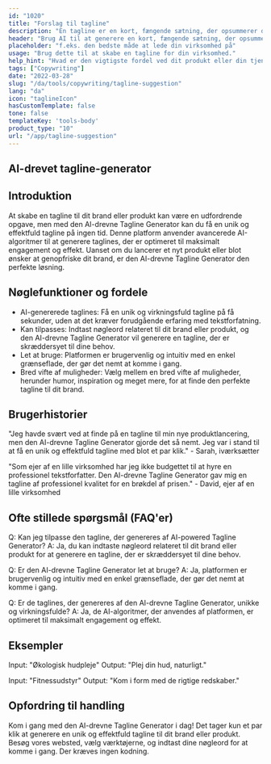```yaml
---
id: "1020"
title: "Forslag til tagline"
description: "En tagline er en kort, fængende sætning, der opsummerer den vigtigste fordel ved et produkt eller en tjenesteydelse. Den bruges ofte i reklame og markedsføring, og den skal kunne indfange virksomhedens essens med få ord."
header: "Brug AI til at generere en kort, fængende sætning, der opsummerer den vigtigste fordel ved dit produkt eller din tjeneste."
placeholder: "f.eks. den bedste måde at lede din virksomhed på"
usage: "Brug dette til at skabe en tagline for din virksomhed."
help_hint: "Hvad er den vigtigste fordel ved dit produkt eller din tjeneste? Skriv det ned, så laver vi det om til en tagline."
tags: ["Copywriting"]
date: "2022-03-28"
slug: "/da/tools/copywriting/tagline-suggestion"
lang: "da"
icon: "taglineIcon"
hasCustomTemplate: false
tone: false
templateKey: 'tools-body'
product_type: "10"
url: "/app/tagline-suggestion"
---
```


## AI-drevet tagline-generator

## Introduktion

At skabe en tagline til dit brand eller produkt kan være en udfordrende opgave, men med den AI-drevne Tagline Generator kan du få en unik og effektfuld tagline på ingen tid. Denne platform anvender avancerede AI-algoritmer til at generere taglines, der er optimeret til maksimalt engagement og effekt. Uanset om du lancerer et nyt produkt eller blot ønsker at genopfriske dit brand, er den AI-drevne Tagline Generator den perfekte løsning.

## Nøglefunktioner og fordele

- AI-genererede taglines: Få en unik og virkningsfuld tagline på få sekunder, uden at det kræver forudgående erfaring med tekstforfatning.
- Kan tilpasses: Indtast nøgleord relateret til dit brand eller produkt, og den AI-drevne Tagline Generator vil generere en tagline, der er skræddersyet til dine behov.
- Let at bruge: Platformen er brugervenlig og intuitiv med en enkel grænseflade, der gør det nemt at komme i gang.
- Bred vifte af muligheder: Vælg mellem en bred vifte af muligheder, herunder humor, inspiration og meget mere, for at finde den perfekte tagline til dit brand.

## Brugerhistorier

"Jeg havde svært ved at finde på en tagline til min nye produktlancering, men den AI-drevne Tagline Generator gjorde det så nemt. Jeg var i stand til at få en unik og effektfuld tagline med blot et par klik." - Sarah, iværksætter

"Som ejer af en lille virksomhed har jeg ikke budgettet til at hyre en professionel tekstforfatter. Den AI-drevne Tagline Generator gav mig en tagline af professionel kvalitet for en brøkdel af prisen." - David, ejer af en lille virksomhed

## Ofte stillede spørgsmål (FAQ'er)

Q: Kan jeg tilpasse den tagline, der genereres af AI-powered Tagline Generator?
A: Ja, du kan indtaste nøgleord relateret til dit brand eller produkt for at generere en tagline, der er skræddersyet til dine behov.

Q: Er den AI-drevne Tagline Generator let at bruge?
A: Ja, platformen er brugervenlig og intuitiv med en enkel grænseflade, der gør det nemt at komme i gang.

Q: Er de taglines, der genereres af den AI-drevne Tagline Generator, unikke og virkningsfulde?
A: Ja, de AI-algoritmer, der anvendes af platformen, er optimeret til maksimalt engagement og effekt.

## Eksempler

Input: "Økologisk hudpleje"
Output: "Plej din hud, naturligt."

Input: "Fitnessudstyr"
Output: "Kom i form med de rigtige redskaber."

## Opfordring til handling

Kom i gang med den AI-drevne Tagline Generator i dag! Det tager kun et par klik at generere en unik og effektfuld tagline til dit brand eller produkt. Besøg vores websted, vælg værktøjerne, og indtast dine nøgleord for at komme i gang. Der kræves ingen kodning.


